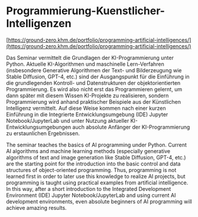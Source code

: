 # Programmierung-Kuenstlicher-Intelligenzen
[https://ground-zero.khm.de/portfolio/programming-artificial-intelligences/](https://ground-zero.khm.de/portfolio/programming-artificial-intelligences/)

Das Seminar vermittelt die Grundlagen der KI-Programmierung unter Python. Aktuelle KI-Algorithmen und maschinelle Lern-Verfahren (insbesondere Generative Algorithmen der Text- und Bilderzeugung wie Stable Diffusion, GPT-4, etc.) sind der Ausgangspunkt für die Einführung in die grundlegenden Kontroll- und Datenstrukturen der objektorientierten Programmierung. Es wird also nicht erst das Programmieren gelernt, um dann später mit diesem Wissen KI-Projekte zu realisieren, sondern Programmierung wird anhand praktischer Beispiele aus der Künstlichen Intelligenz vermittelt. Auf diese Weise kommen nach einer kurzen Einführung in die Integrierte Entwicklungsumgebung (IDE) Jupyter Notebook/JupyterLab und unter Nutzung aktueller KI-Entwicklungsumgebungen auch absolute Anfänger der KI-Programmierung zu erstaunlichen Ergebnissen.

The seminar teaches the basics of AI programming under Python. Current AI algorithms and machine learning methods (especially generative algorithms of text and image generation like Stable Diffusion, GPT-4, etc.) are the starting point for the introduction into the basic control and data structures of object-oriented programming. Thus, programming is not learned first in order to later use this knowledge to realize AI projects, but programming is taught using practical examples from artificial intelligence. In this way, after a short introduction to the Integrated Development Environment (IDE) Jupyter Notebook/JupyterLab and using current AI development environments, even absolute beginners of AI programming will achieve amazing results.
